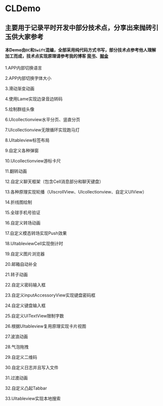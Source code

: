 # CLDemo

## 主要用于记录平时开发中部分技术点，分享出来抛砖引玉供大家参考

#### 本Demo由`OC`和`Swift`混编，全部采用纯代码方式书写，部分技术点参考他人理解加工而成，技术点实现原理请参考我的博客   [简书](https://www.jianshu.com/u/3661f7de8646)、[掘金](https://juejin.cn/user/3192637496506167)

1.APP内部切换语言

2.APP内部切换字体大小

3.滑动渐变动画

4.使用Lame实现边录音边转码

5.绘制群组头像

6.UIcollectionview水平分页、竖直分页

7.UIcollectionview无限循环实现跑马灯

8.UItableview标签布局

9.自定义各种弹窗

10.UIcollectionview游标卡尺

11.翻转动画

12.自定义聊天框架（包含Cell消息部分和聊天键盘）

13.各种原理实现轮播（UIscrollView、UIcollectionview、自定义UIView）

14.折线图绘制

15.全球手机号验证

16.自定义转场动画

17.自定义模态转场实现Push效果

18.UItableviewCell实现倒计时

19.自定义图片浏览器

20.邮箱自动补全

21.转子动画

22.自定义密码输入框

23.自定义inputAccessoryView实现键盘密码框

24.自定义键盘输入框

25.自定义UITextView限制字数

26.根据UItableview复用原理实现卡片视图

27.波浪动画

28.气泡拖拽

29.自定义二维码

30.自定义日志并且写入文件

31.过渡动画

32.自定义凸起Tabbar

33.UItableview实现本地搜索
